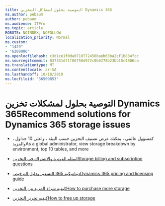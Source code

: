 ```yaml
---
title: التوصية بحلول لمشاكل التخزين Dynamics 365
ms.author: pebaum
author: pebaum
ms.audience: ITPro
ms.topic: article
ROBOTS: NOINDEX, NOFOLLOW
localization_priority: Normal
ms.custom:
- "1429"
- "6200006"
ms.openlocfilehash: c3d1ce1f0da0710772456baeb63ba2cf1b834fcc
ms.sourcegitcommit: 037331d71f06750d972c0b6278b23bb15c4806ca
ms.translationtype: MT
ms.contentlocale: ar-SA
ms.lasthandoff: 10/18/2019
ms.locfileid: "36509853"
---
```

# <a name="recommend-solutions-for-dynamics-365-storage-issues"></a><span data-ttu-id="47a1f-102">التوصية بحلول لمشكلات تخزين Dynamics 365</span><span class="sxs-lookup"><span data-stu-id="47a1f-102">Recommend solutions for Dynamics 365 storage issues</span></span>

* <span data-ttu-id="47a1f-103">كمسؤول عالمي ، يمكنك عرض تصنيف التخزين حسب البيئة ، واعلي 10 جداول ، والمزيد</span><span class="sxs-lookup"><span data-stu-id="47a1f-103">As a global administrator, view storage breakdown by environment, top 10 tables, and more</span></span>

* [<span data-ttu-id="47a1f-104">اسئله الفوترة والاشتراك في التخزين</span><span class="sxs-lookup"><span data-stu-id="47a1f-104">Storage billing and subscription questions</span></span>](https://docs.microsoft.com/dynamics365/customer-engagement/admin/contact-information-microsoft-dynamics-365-online-billing-support)

* [<span data-ttu-id="47a1f-105">ديناميكية 365 التسعير ودليل الترخيص</span><span class="sxs-lookup"><span data-stu-id="47a1f-105">Dynamics 365 pricing and licensing guide</span></span>](https://dynamics.microsoft.com/pricing/)

* [<span data-ttu-id="47a1f-106">كيفيه شراء المزيد من التخزين</span><span class="sxs-lookup"><span data-stu-id="47a1f-106">How to purchase more storage</span></span>](https://docs.microsoft.com/dynamics365/customer-engagement/admin/manage-storage#add-storage-to-dynamics-365-online)

* [<span data-ttu-id="47a1f-107">كيفيه تحرير التخزين</span><span class="sxs-lookup"><span data-stu-id="47a1f-107">How to free up storage</span></span>](https://docs.microsoft.com/dynamics365/customer-engagement/admin/free-storage-space)
